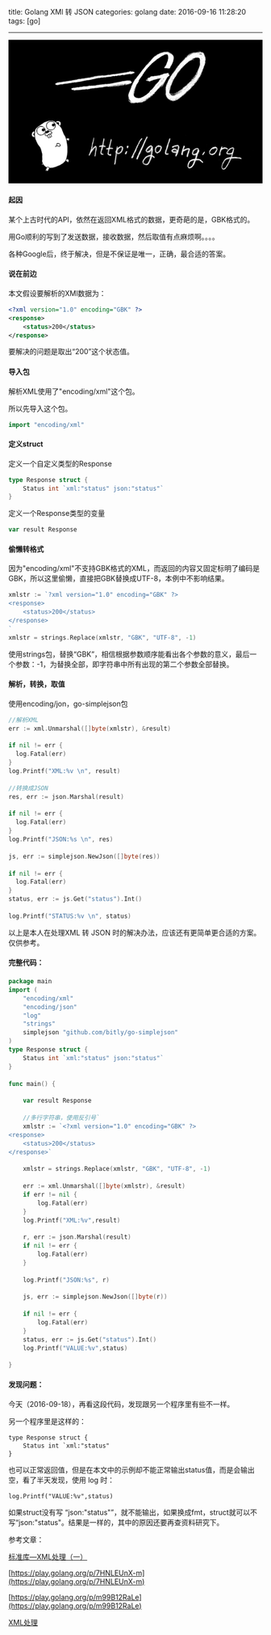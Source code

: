 title: Golang XMl 转 JSON
categories: golang
date: 2016-09-16 11:28:20
tags:  [go]

---

![](/images/golang.png)

#### 起因

某个上古时代的API，依然在返回XML格式的数据，更奇葩的是，GBK格式的。

用Go顺利的写到了发送数据，接收数据，然后取值有点麻烦啊。。。。

各种Google后，终于解决，但是不保证是唯一，正确，最合适的答案。

#### 说在前边

本文假设要解析的XMl数据为：

```xml
<?xml version="1.0" encoding="GBK" ?>
<response>
    <status>200</status>
</response>
```

要解决的问题是取出“200”这个状态值。

#### 导入包

解析XML使用了"encoding/xml"这个包。

所以先导入这个包。

```go
import "encoding/xml"
```

#### 定义struct

定义一个自定义类型的Response

```go
type Response struct {
    Status int `xml:"status" json:"status"`
}
```

定义一个Response类型的变量

```go
var result Response
```

#### 偷懒转格式

因为"encoding/xml"不支持GBK格式的XML，而返回的内容又固定标明了编码是GBK，所以这里偷懒，直接把GBK替换成UTF-8，本例中不影响结果。

```go
xmlstr := `?xml version="1.0" encoding="GBK" ?>
<response>
    <status>200</status>
</response>
`
xmlstr = strings.Replace(xmlstr, "GBK", "UTF-8", -1)
```

使用strings包，替换“GBK”，相信根据参数顺序能看出各个参数的意义，最后一个参数：-1，为替换全部，即字符串中所有出现的第二个参数全部替换。

#### 解析，转换，取值

使用encoding/jon，go-simplejson包

```go
//解析XML
err := xml.Unmarshal([]byte(xmlstr), &result)

if nil != err {
  log.Fatal(err)
}
log.Printf("XML:%v \n", result) 

//转换成JSON
res, err := json.Marshal(result)

if nil != err {
  log.Fatal(err)
}
log.Printf("JSON:%s \n", res)

js, err := simplejson.NewJson([]byte(res))

if nil != err {
  log.Fatal(err)
}
status, err := js.Get("status").Int()

log.Printf("STATUS:%v \n", status)
```

以上是本人在处理XML 转 JSON 时的解决办法，应该还有更简单更合适的方案。仅供参考。

#### 完整代码：

```go
package main
import (
    "encoding/xml"
    "encoding/json"
    "log"
    "strings"
    simplejson "github.com/bitly/go-simplejson"
)
type Response struct {
    Status int `xml:"status" json:"status"`
}

func main() {
    
    var result Response

    //多行字符串，使用反引号`
    xmlstr := `<?xml version="1.0" encoding="GBK" ?>
<response>
    <status>200</status>
</response>`

    xmlstr = strings.Replace(xmlstr, "GBK", "UTF-8", -1)

    err := xml.Unmarshal([]byte(xmlstr), &result)
    if err != nil {
        log.Fatal(err)
    }
    log.Printf("XML:%v",result)

    r, err := json.Marshal(result)
    if nil != err {
        log.Fatal(err)
    }

    log.Printf("JSON:%s", r)

    js, err := simplejson.NewJson([]byte(r))

    if nil != err {
        log.Fatal(err)
    }
    status, err := js.Get("status").Int()
    log.Printf("VALUE:%v",status)

}
```

#### 发现问题：
今天（2016-09-18），再看这段代码，发现跟另一个程序里有些不一样。

另一个程序里是这样的：
```
type Response struct {
    Status int `xml:"status"
}
```
也可以正常返回值，但是在本文中的示例却不能正常输出status值，而是会输出空，看了半天发现，使用 log 时：
```
log.Printf("VALUE:%v",status)
```
如果struct没有写
“json:"status"”，就不能输出，如果换成fmt，struct就可以不写“json:"status"。结果是一样的，其中的原因还要再查资料研究下。

参考文章：

[标准库—XML处理（一）](http://blog.studygolang.com/2012/12/%e6%a0%87%e5%87%86%e5%ba%93-xml%e5%a4%84%e7%90%86%ef%bc%88%e4%b8%80%ef%bc%89/)

[https://play.golang.org/p/7HNLEUnX-m](https://play.golang.org/p/7HNLEUnX-m)

[https://play.golang.org/p/m99B12RaLe](https://play.golang.org/p/m99B12RaLe)

[XML处理](https://astaxie.gitbooks.io/build-web-application-with-golang/content/zh/07.1.html)